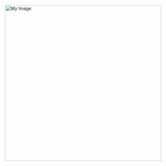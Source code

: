 <img src="https://growtraffic-bc85.kxcdn.com/blog/wp-content/uploads/2018/01/Amazon-Track-Product-Sales.jpg" alt="My Image" width="500"/>
